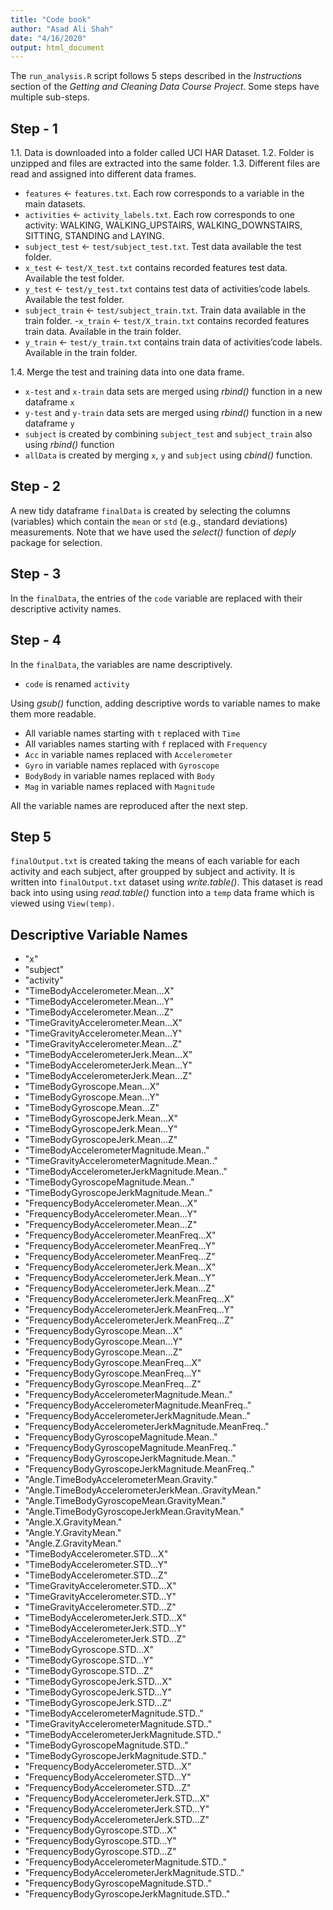 ```yaml
---
title: "Code book"
author: "Asad Ali Shah"
date: "4/16/2020"
output: html_document
---
```


The `run_analysis.R` script follows 5 steps described in the *Instructions* section of the *Getting and Cleaning Data Course Project*. Some steps have multiple sub-steps. 

## Step - 1
1.1. Data is downloaded into a folder called UCI HAR Dataset.
1.2. Folder is unzipped and files are extracted into the same folder.
1.3. Different files are read and assigned into different data frames.
- `features` <- `features.txt`. Each row     corresponds to a variable in the main datasets.
- `activities` <- `activity_labels.txt`. Each row corresponds to one activity: WALKING, WALKING_UPSTAIRS, WALKING_DOWNSTAIRS, SITTING, STANDING and LAYING.
- `subject_test` <- `test/subject_test.txt`. Test data available the test folder.
- `x_test` <- `test/X_test.txt` contains recorded features test data. Available the test folder.
- `y_test` <- `test/y_test.txt` contains test data of activities’code labels. Available the test folder.
- `subject_train` <- `test/subject_train.txt`. Train data available in the train folder.
-`x_train` <- `test/X_train.txt` contains recorded features train data. Available in the train folder.
- `y_train` <- `test/y_train.txt` contains train data of activities’code labels. Available in the train folder.

1.4. Merge the test and training data into one data frame.
- `x-test` and `x-train` data sets are merged using *rbind()* function in a new dataframe `x`
- `y-test` and `y-train` data sets are merged using *rbind()* function in a new dataframe `y`
- `subject` is created by combining `subject_test` and `subject_train` also using *rbind()* function
- `allData` is created by merging `x`, `y` and `subject` using *cbind()* function.
    

## Step - 2 
A new tidy dataframe `finalData` is created by selecting the columns (variables) which contain the `mean` or `std` (e.g., standard deviations) measurements. Note that we have used the *select()* function of *deply* package for selection.


## Step - 3
In the `finalData`, the entries of the `code` variable are replaced with their descriptive activity names.

## Step - 4
In the `finalData`, the variables are name descriptively.
- `code` is renamed `activity`

Using *gsub()* function, adding descriptive words to variable names to make them more readable.
- All variable names starting with `t` replaced with `Time` 
- All variables names starting with `f` replaced with `Frequency`
- `Acc` in variable names replaced with `Accelerometer`
- `Gyro` in variable names replaced with `Gyroscope`
- `BodyBody` in variable names replaced with `Body` 
- `Mag` in variable names replaced with `Magnitude` 

All the variable names are reproduced after the next step.


## Step 5
`finalOutput.txt` is created taking the means of each variable for each activity and each subject, after groupped by subject and activity. It is written into `finalOutput.txt` dataset using *write.table()*. This dataset is read back into using using *read.table()* function into a `temp` data frame which is viewed using `View(temp)`.



## Descriptive Variable Names

- "x"
- "subject"
- "activity"
- "TimeBodyAccelerometer.Mean...X"
- "TimeBodyAccelerometer.Mean...Y"
- "TimeBodyAccelerometer.Mean...Z"
- "TimeGravityAccelerometer.Mean...X"
- "TimeGravityAccelerometer.Mean...Y"
- "TimeGravityAccelerometer.Mean...Z"
- "TimeBodyAccelerometerJerk.Mean...X"
- "TimeBodyAccelerometerJerk.Mean...Y"
- "TimeBodyAccelerometerJerk.Mean...Z"
- "TimeBodyGyroscope.Mean...X"
- "TimeBodyGyroscope.Mean...Y"
- "TimeBodyGyroscope.Mean...Z"
- "TimeBodyGyroscopeJerk.Mean...X"
- "TimeBodyGyroscopeJerk.Mean...Y"
- "TimeBodyGyroscopeJerk.Mean...Z"
- "TimeBodyAccelerometerMagnitude.Mean.."
- "TimeGravityAccelerometerMagnitude.Mean.."
- "TimeBodyAccelerometerJerkMagnitude.Mean.."
- "TimeBodyGyroscopeMagnitude.Mean.."
- "TimeBodyGyroscopeJerkMagnitude.Mean.."
- "FrequencyBodyAccelerometer.Mean...X"
- "FrequencyBodyAccelerometer.Mean...Y"
- "FrequencyBodyAccelerometer.Mean...Z"
- "FrequencyBodyAccelerometer.MeanFreq...X"
- "FrequencyBodyAccelerometer.MeanFreq...Y"
- "FrequencyBodyAccelerometer.MeanFreq...Z"
- "FrequencyBodyAccelerometerJerk.Mean...X"
- "FrequencyBodyAccelerometerJerk.Mean...Y"
- "FrequencyBodyAccelerometerJerk.Mean...Z"
- "FrequencyBodyAccelerometerJerk.MeanFreq...X"
- "FrequencyBodyAccelerometerJerk.MeanFreq...Y"
- "FrequencyBodyAccelerometerJerk.MeanFreq...Z"
- "FrequencyBodyGyroscope.Mean...X"
- "FrequencyBodyGyroscope.Mean...Y"
- "FrequencyBodyGyroscope.Mean...Z"
- "FrequencyBodyGyroscope.MeanFreq...X"
- "FrequencyBodyGyroscope.MeanFreq...Y"
- "FrequencyBodyGyroscope.MeanFreq...Z"
- "FrequencyBodyAccelerometerMagnitude.Mean.."
- "FrequencyBodyAccelerometerMagnitude.MeanFreq.."
- "FrequencyBodyAccelerometerJerkMagnitude.Mean.."
- "FrequencyBodyAccelerometerJerkMagnitude.MeanFreq.."
- "FrequencyBodyGyroscopeMagnitude.Mean.."
- "FrequencyBodyGyroscopeMagnitude.MeanFreq.."
- "FrequencyBodyGyroscopeJerkMagnitude.Mean.."
- "FrequencyBodyGyroscopeJerkMagnitude.MeanFreq.."
- "Angle.TimeBodyAccelerometerMean.Gravity."
- "Angle.TimeBodyAccelerometerJerkMean..GravityMean."
- "Angle.TimeBodyGyroscopeMean.GravityMean."
- "Angle.TimeBodyGyroscopeJerkMean.GravityMean."
- "Angle.X.GravityMean."
- "Angle.Y.GravityMean."
- "Angle.Z.GravityMean."
- "TimeBodyAccelerometer.STD...X"
- "TimeBodyAccelerometer.STD...Y"
- "TimeBodyAccelerometer.STD...Z"
- "TimeGravityAccelerometer.STD...X"
- "TimeGravityAccelerometer.STD...Y"
- "TimeGravityAccelerometer.STD...Z"
- "TimeBodyAccelerometerJerk.STD...X"
- "TimeBodyAccelerometerJerk.STD...Y"
- "TimeBodyAccelerometerJerk.STD...Z"
- "TimeBodyGyroscope.STD...X"
- "TimeBodyGyroscope.STD...Y"
- "TimeBodyGyroscope.STD...Z"
- "TimeBodyGyroscopeJerk.STD...X"
- "TimeBodyGyroscopeJerk.STD...Y"
- "TimeBodyGyroscopeJerk.STD...Z"
- "TimeBodyAccelerometerMagnitude.STD.."
- "TimeGravityAccelerometerMagnitude.STD.."
- "TimeBodyAccelerometerJerkMagnitude.STD.."
- "TimeBodyGyroscopeMagnitude.STD.."
- "TimeBodyGyroscopeJerkMagnitude.STD.."
- "FrequencyBodyAccelerometer.STD...X"
- "FrequencyBodyAccelerometer.STD...Y"
- "FrequencyBodyAccelerometer.STD...Z"
- "FrequencyBodyAccelerometerJerk.STD...X"
- "FrequencyBodyAccelerometerJerk.STD...Y"
- "FrequencyBodyAccelerometerJerk.STD...Z"
- "FrequencyBodyGyroscope.STD...X"
- "FrequencyBodyGyroscope.STD...Y"
- "FrequencyBodyGyroscope.STD...Z"
- "FrequencyBodyAccelerometerMagnitude.STD.."
- "FrequencyBodyAccelerometerJerkMagnitude.STD.."
- "FrequencyBodyGyroscopeMagnitude.STD.."
- "FrequencyBodyGyroscopeJerkMagnitude.STD.."